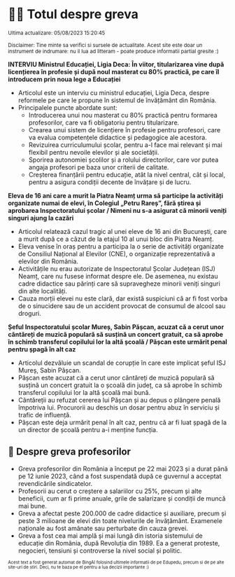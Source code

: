 # 👩‍🏫 Totul despre greva
<sub>Ultima actualizare: 05/08/2023 15:20:45</sub>

<sub>Disclaimer: Tine minte sa verifici si sursele de actualitate. Acest site este doar un instrument de indrumare: nu il lua ad litteram - poate produce informatii partial gresite :)</sub>

**INTERVIU Ministrul Educației, Ligia Deca: În viitor, titularizarea vine după licențierea în profesie și după noul masterat cu 80% practică, pe care îl introducem prin noua lege a Educației**
- Articolul este un interviu cu ministrul educației, Ligia Deca, despre reformele pe care le propune în sistemul de învățământ din România.
- Principalele puncte abordate sunt:
    - Introducerea unui nou masterat cu 80% practică pentru formarea profesorilor, care va fi obligatoriu pentru titularizare.
    - Crearea unui sistem de licențiere în profesie pentru profesori, care va evalua competențele didactice și pedagogice ale acestora.
    - Revizuirea curriculumului școlar, pentru a-l face mai relevant și mai flexibil pentru nevoile elevilor și ale societății.
    - Sporirea autonomiei școlilor și a rolului directorilor, care vor putea angaja profesori pe baza unor criterii de calitate.
    - Creșterea finanțării pentru educație, atât la nivel central, cât și local, pentru a asigura condiții decente de învățare și de lucru.

**Eleva de 16 ani care a murit la Piatra Neamț urma să participe la activități organizate numai de elevi, în Colegiul „Petru Rareș”, fără știrea și aprobarea Inspectoratului școlar / Nimeni nu s-a asigurat că minorii veniți singuri ajung la cazări**
- Articolul relatează cazul tragic al unei eleve de 16 ani din București, care a murit după ce a căzut de la etajul 10 al unui bloc din Piatra Neamț.
- Eleva venise în oraș pentru a participa la o serie de activități organizate de Consiliul Național al Elevilor (CNE), o organizație reprezentativă a elevilor din România.
- Activitățile nu erau autorizate de Inspectoratul Școlar Județean (ISJ) Neamț, care nu fusese informat despre ele. De asemenea, nu existau cadre didactice sau părinți care să supravegheze minorii veniți singuri din alte localități.
- Cauza morții elevei nu este clară, dar există suspiciuni că ar fi fost vorba de o sinucidere sau de un accident provocat de consumul de alcool sau droguri.

**Șeful Inspectoratului școlar Mureș, Sabin Pășcan, acuzat că a cerut unor cântăreți de muzică populară să susțină un concert gratuit, ca să aprobe în schimb transferul copilului lor la altă școală / Pășcan este urmărit penal pentru șpagă în alt caz**
- Articolul dezvăluie un scandal de corupție în care este implicat șeful ISJ Mureș, Sabin Pășcan.
- Pășcan este acuzat că a cerut unor cântăreți de muzică populară să susțină un concert gratuit la o școală din județ, ca să aprobe în schimb transferul copilului lor la altă școală mai bună.
- Cântăreții au refuzat cererea lui Pășcan și au depus o plângere penală împotriva lui. Procurorii au deschis un dosar pentru abuz în serviciu și trafic de influență.
- Pășcan este deja urmărit penal în alt caz, pentru că ar fi luat șpagă de la un director de școală pentru a-i menține funcția.

## 🏫 Despre greva profesorilor
- Greva profesorilor din România a început pe 22 mai 2023 și a durat până pe 12 iunie 2023, când a fost suspendată după ce guvernul a acceptat revendicările sindicatelor.
- Profesorii au cerut o creștere a salariilor cu 25%, precum și alte beneficii, cum ar fi prime anuale, grile de salarizare și condiții de muncă mai bune.
- Greva a afectat peste 200.000 de cadre didactice și auxiliare, precum și peste 3 milioane de elevi din toate nivelurile de învățământ. Examenele naționale au fost amânate sau perturbate din cauza grevei.
- Greva a fost cea mai amplă și mai lungă din istoria sistemului de educație din România, după Revoluția din 1989. Ea a generat proteste, negocieri, tensiuni și controverse la nivel social și politic.


<sub><sub>Acest text a fost generat automat de BingAI folosind ultimele informatii de pe Edupedu, precum si de pe alte site-uri de stiri. Deci, nu te baza pe el pentru a lua decizii importante :)</sub></sub>